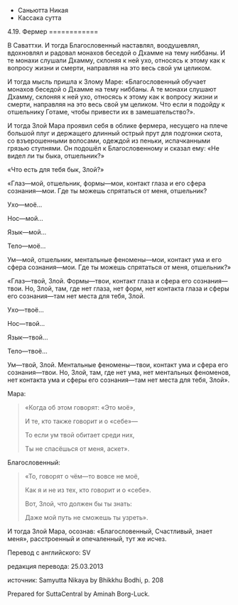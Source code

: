 









* Саньютта Никая
* Кассака сутта


4\.19\. Фермер
\=\=\=\=\=\=\=\=\=\=\=\=



В Саваттхи\. И тогда Благословенный наставлял, воодушевлял, вдохновлял и радовал монахов беседой о Дхамме на тему ниббаны\. И те монахи слушали Дхамму, склоняя к ней ухо, относясь к этому как к вопросу жизни и смерти, направляя на это весь свой ум целиком\.


И тогда мысль пришла к Злому Маре: «Благословенный обучает монахов беседой о Дхамме на тему ниббаны\. А те монахи слушают Дхамму, склоняя к ней ухо, относясь к этому как к вопросу жизни и смерти, направляя на это весь свой ум целиком\. Что если я подойду к отшельнику Готаме, чтобы привести их в замешательство?»\.


И тогда Злой Мара проявил себя в облике фермера, несущего на плече большой плуг и держащего длинный острый прут для подгонки скота, со взъерошенными волосами, одеждой из пеньки, испачканными грязью ступнями\. Он подошёл к Благословенному и сказал ему: «Не видел ли ты быка, отшельник?»


«Что есть для тебя бык, Злой?»


«Глаз—мой, отшельник, формы—мои, контакт глаза и его сфера сознания—мои\. Где ты можешь спрятаться от меня, отшельник?


Ухо—моё…


Нос—мой…


Язык—мой…


Тело—моё…


Ум—мой, отшельник, ментальные феномены—мои, контакт ума и его сфера сознания—мои\. Где ты можешь спрятаться от меня, отшельник?»


«Глаз—твой, Злой\. Формы—твои, контакт глаза и сфера его сознания—твои\. Но, Злой, там, где нет глаза, нет форм, нет контакта глаза и сферы его сознания—там нет места для тебя, Злой\.


Ухо—твоё…


Нос—твой…


Язык—твой…


Тело—твоё…


Ум—твой, Злой\. Ментальные феномены—твои, контакт ума и сфера его сознания—твои\. Но, Злой, там, где нет ума, нет ментальных феноменов, нет контакта ума и сферы его сознания—там нет места для тебя, Злой»\.


Мара:



> «Когда об этом говорят: «Это моё»,  
> 
> И те, кто также говорит и о «себе»—  
> 
> То если ум твой обитает среди них,  
> 
> Ты не спасёшься от меня, аскет»\.


Благословенный:



> «То, говорят о чём—то вовсе не моё,  
> 
> Как я и не из тех, кто говорит и о «себе»\.  
> 
> Вот, Злой, что должен бы ты знать:  
> 
> Даже мой путь не сможешь ты узреть»\.


И тогда Злой Мара, осознав: «Благословенный, Счастливый, знает меня», расстроенный и опечаленный, тут же исчез\.



Перевод с английского: SV


редакция перевода: 25\.03\.2013


источник: Samyutta Nikaya by Bhikkhu Bodhi, p\. 208


Prepared for SuttaCentral by Aminah Borg\-Luck\.






